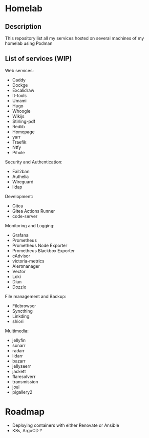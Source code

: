# Homelab

## Description
This repository list all my services hosted on several machines of my homelab using Podman

## List of services (WIP)

Web services:
- Caddy
- Dockge
- Excalidraw
- It-tools
- Umami
- Hugo
- Whoogle
- Wikijs
- Stirling-pdf
- Redlib
- Homepage
- yarr
- Traefik
- Ntfy
- Pihole

Security and Authentication:
- Fail2ban
- Authelia
- Wireguard
- lldap

Development:
- Gitea
- Gitea Actions Runner
- code-server

Monitoring and Logging:
- Grafana
- Prometheus
- Prometheus Node Exporter
- Prometheus Blackbox Exporter
- cAdvisor
- victoria-metrics
- Alertmanager
- Vector
- Loki
- Diun
- Dozzle

File management and Backup:
- Filebrowser
- Syncthing
- Linkding
- shiori

Multimedia:
- jellyfin
- sonarr
- radarr
- lidarr
- bazarr
- jellyseerr
- jackett
- flaresolverr
- transmission
- joal
- pigallery2

# Roadmap

- Deploying containers with either Renovate or Ansible
- K8s, ArgoCD ?